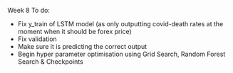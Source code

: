 Week 8
To do:

-	Fix y_train of LSTM model (as only outputting covid-death rates at the moment when it should be forex price)
-	Fix validation 
-	Make sure it is predicting the correct output
-	Begin hyper parameter optimisation using Grid Search, Random Forest Search & Checkpoints 